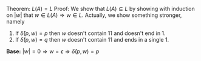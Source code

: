 Theorem: $L(A) = L$
Proof: We show that $L(A) \subseteq L$ by showing with induction on $|w|$ that $w \in L(A) \Rightarrow w \in L$.
Actually, we show something stronger, namely
1. If $\hat{\delta}(p, w) = p$ then $w$ doesn't contain 11 and doesn't end in 1. 
2. If $\hat{\delta}(p, w) = q$ then $w$ doesn't contain 11 and ends in a single 1.

**Base:** $|w| = 0 \Rightarrow w = \epsilon \Rightarrow \hat{\delta}(p, w) = p$
